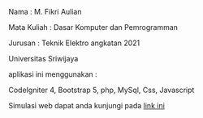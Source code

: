 Nama : M. Fikri Aulian

Mata Kuliah : Dasar Komputer dan Pemrogramman

Jurusan : Teknik Elektro angkatan 2021

Universitas Sriwijaya



aplikasi ini menggunakan :

CodeIgniter 4, Bootstrap 5, php, MySql, Css, Javascript


Simulasi web dapat anda kunjungi pada [link ini](https://kopi-kebun.000webhostapp.com/) 
